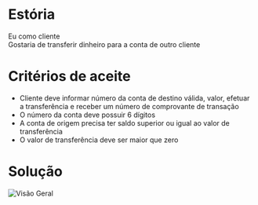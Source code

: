 # Estória
Eu como cliente<br>
Gostaria de transferir dinheiro para a conta de outro cliente

# Critérios de aceite
- Cliente deve informar número da conta de destino válida, valor, efetuar a transferência e receber um número de comprovante de transação
- O número da conta deve possuir 6 dígitos
- A conta de origem precisa ter saldo superior ou igual ao valor de transferência
- O valor de transferência deve ser maior que zero

# Solução
![Visão Geral](https://github.com/joaovictorino/cleanarch-automated-tests-dotnet/blob/master/documentation/cleanarch.jpg?raw=true)